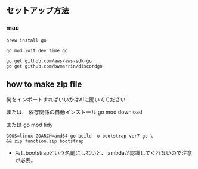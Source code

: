 ## セットアップ方法

### mac
```
brew install go
```

```
go mod init dev_time_go

go get github.com/aws/aws-sdk-go
go get github.com/bwmarrin/discordgo
```

## how to make zip file
何をインポートすればいいかはAIに聞いてください

または、
依存関係の自動インストール
go mod download

または
go mod tidy

```
GOOS=linux GOARCH=amd64 go build -o bootstrap ver7.go \
&& zip function.zip bootstrap
```

* もしbootstrapという名前にしないと、lambdaが認識してくれないので注意が必要。

